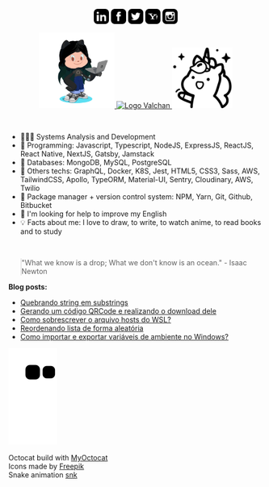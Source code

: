 <p align="center">
<a href="https://www.linkedin.com/in/ValchanOficial"><img src="https://raw.githubusercontent.com/ValchanOficial/ValchanOficial/master/social/linkedin.png" width="30"></img></a>
<a href="https://www.facebook.com/ValchanOficial"><img src="https://raw.githubusercontent.com/ValchanOficial/ValchanOficial/master/social/facebook.png" width="30"></img></a>
<a href="https://twitter.com/ValchanOficial"><img src="https://raw.githubusercontent.com/ValchanOficial/ValchanOficial/master/social/twitter.png" width="30"></img></a>
<a href="mailto:valeria_padilha@yahoo.com.br?Subject=Contato&body=Ola%20Valchan"><img src="https://raw.githubusercontent.com/ValchanOficial/ValchanOficial/master/social/yahoo.png" width="30"></img></a>
<a href="https://www.instagram.com/ValchanOficial"><img src="https://raw.githubusercontent.com/ValchanOficial/ValchanOficial/master/social/instagram.png" width="30"></img></a>
</p>

<p align="center">
  <a href="https://valchan.com.br/" target="_blank" rel="nofollow, noreferrer, noopener, external">
    <img src="https://raw.githubusercontent.com/ValchanOficial/ValchanOficial/master/social/valchan_octocat.png" width="150"/>
    <img alt="Logo Valchan" src="https://media.giphy.com/media/X7alKxtMyDwPZmc3yj/giphy.gif" width="400" />
    <img alt="unicorn" src="https://raw.githubusercontent.com/ValchanOficial/ValchanOficial/master/social/unicorn.png" width="120"/>
  </a>
</p>

<br>

- 👩🏻‍🎓 Systems Analysis and Development
- 💾 Programming: Javascript, Typescript, NodeJS, ExpressJS, ReactJS, React Native, NextJS, Gatsby, Jamstack 
- 💾 Databases: MongoDB, MySQL, PostgreSQL
- 💾 Others techs: GraphQL, Docker, K8S, Jest, HTML5, CSS3, Sass, AWS, TailwindCSS, Apollo, TypeORM, Material-UI, Sentry, Cloudinary, AWS, Twilio
- 💾 Package manager + version control system: NPM, Yarn, Git, Github, Bitbucket
- 🤔 I'm looking for help to improve my English
- 💡 Facts about me: I love to draw, to write, to watch anime, to read books and to study

<br>

<blockquote style="padding: 0;">
<p>"What we know is a drop; What we don't know is an ocean." - Isaac Newton</p>
</blockquote>

<b>Blog posts:</b>

<!-- BLOG-POST-LIST:START -->
- [Quebrando string em substrings](https://valchan.com.br/break-string-into-array-of-substrings/)
- [Gerando um código QRCode e realizando o download dele](https://valchan.com.br/generate-qr-code-img-and-download-it/)
- [Como sobrescrever o arquivo hosts do WSL?](https://valchan.com.br/how-to-override-hosts-file-in-wsl2/)
- [Reordenando lista de forma aleatória](https://valchan.com.br/shuffle-list/)
- [Como importar e exportar variáveis de ambiente no Windows?](https://valchan.com.br/how-to-export-and-import-environment-variables/)
<!-- BLOG-POST-LIST:END -->

![Snake animation](https://raw.githubusercontent.com/ValchanOficial/ValchanOficial/output/github-contribution-grid-snake.svg)

Octocat build with <a href="http://myoctocat.com" title="MyOctocat">MyOctocat</a><br>
Icons made by <a href="https://www.flaticon.com/authors/freepik" title="Freepik">Freepik</a><br>
Snake animation <a href="https://github.com/Platane/snk">snk</a>
